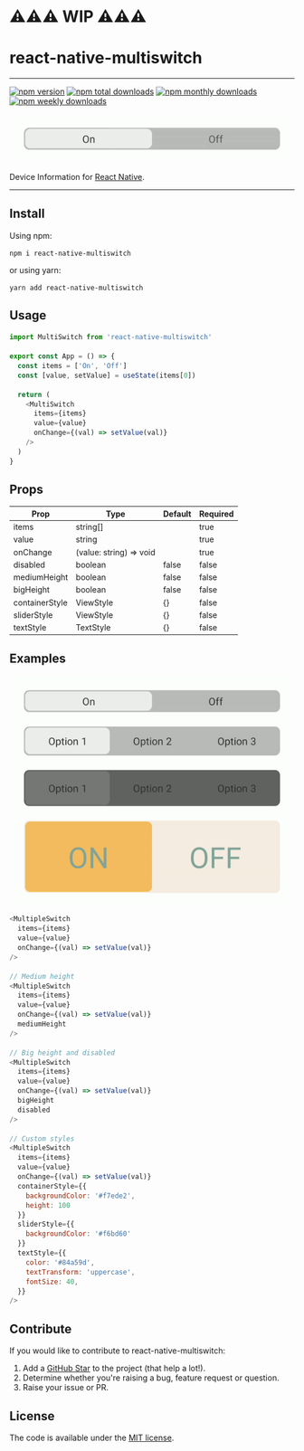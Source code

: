# ⚠️⚠️⚠️ WIP ⚠️⚠️⚠️

# react-native-multiswitch

---

[![npm version](https://badge.fury.io/js/react-native-multiswitch.svg)](http://badge.fury.io/js/react-native-multiswitch)
[![npm total downloads](https://img.shields.io/npm/dt/react-native-multiswitch.svg)](https://img.shields.io/npm/dt/react-native-multiswitch.svg)
[![npm monthly downloads](https://img.shields.io/npm/dm/react-native-multiswitch.svg)](https://img.shields.io/npm/dm/react-native-multiswitch.svg)
[![npm weekly downloads](https://img.shields.io/npm/dw/react-native-multiswitch.svg)](https://img.shields.io/npm/dw/react-native-multiswitch.svg)

![alt react-native-multiswitch example](./examples/example1.gif)

Device Information for [React Native](https://github.com/facebook/react-native).

---

## Install

Using npm:

```Shell
npm i react-native-multiswitch
```

or using yarn:

```Shell
yarn add react-native-multiswitch
```

## Usage

```javascript
import MultiSwitch from 'react-native-multiswitch'

export const App = () => {
  const items = ['On', 'Off']
  const [value, setValue] = useState(items[0])

  return (
    <MultiSwitch
      items={items}
      value={value}
      onChange={(val) => setValue(val)}
    />
  )
}
```

## Props

| Prop           | Type                    | Default | Required |
| -------------- | ----------------------- | ------- | -------- |
| items          | string[]                |         | true     |
| value          | string                  |         | true     |
| onChange       | (value: string) => void |         | true     |
| disabled       | boolean                 | false   | false    |
| mediumHeight   | boolean                 | false   | false    |
| bigHeight      | boolean                 | false   | false    |
| containerStyle | ViewStyle               | {}      | false    |
| sliderStyle    | ViewStyle               | {}      | false    |
| textStyle      | TextStyle               | {}      | false    |

## Examples

![alt react-native-multiswitch](./examples/example2.gif)

```javascript
<MultipleSwitch
  items={items}
  value={value}
  onChange={(val) => setValue(val)}
/>

// Medium height
<MultipleSwitch
  items={items}
  value={value}
  onChange={(val) => setValue(val)}
  mediumHeight
/>

// Big height and disabled
<MultipleSwitch
  items={items}
  value={value}
  onChange={(val) => setValue(val)}
  bigHeight
  disabled
/>

// Custom styles
<MultipleSwitch
  items={items}
  value={value}
  onChange={(val) => setValue(val)}
  containerStyle={{
    backgroundColor: '#f7ede2',
    height: 100
  }}
  sliderStyle={{
    backgroundColor: '#f6bd60'
  }}
  textStyle={{
    color: '#84a59d',
    textTransform: 'uppercase',
    fontSize: 40,
  }}
/>
```

## Contribute

If you would like to contribute to react-native-multiswitch:

1. Add a [GitHub Star](https://github.com/) to the project (that help a lot!).
2. Determine whether you're raising a bug, feature request or question.
3. Raise your issue or PR.

## License

The code is available under the [MIT license](LICENSE.txt).
